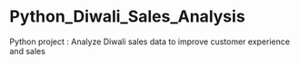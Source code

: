 # Python_Diwali_Sales_Analysis
Python project : Analyze Diwali sales data to improve customer experience and sales

